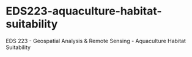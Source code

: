 # EDS223-aquaculture-habitat-suitability
EDS 223 - Geospatial Analysis &amp; Remote Sensing - Aquaculture Habitat Suitability
